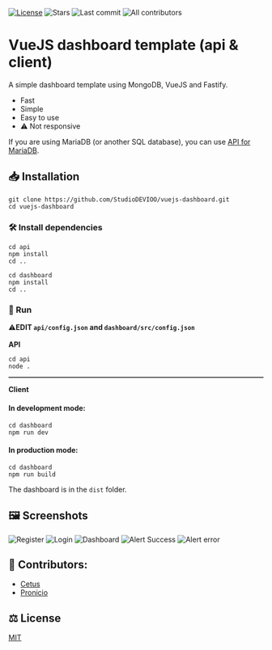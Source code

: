 [![License](https://img.shields.io/github/license/StudioDEVIOO/vuejs-dashboard)](https://github.com/StudioDEVIOO/vuejs-dashboard/blob/main/LICENSE)
![Stars](https://img.shields.io/github/stars/StudioDEVIOO/vuejs-dashboard)
![Last commit](https://img.shields.io/github/last-commit/StudioDEVIOO/vuejs-dashboard)
![All contributors](https://img.shields.io/github/contributors/StudioDEVIOO/vuejs-dashboard)
#  VueJS dashboard template (api & client)
A simple dashboard template using MongoDB, VueJS and Fastify.
- Fast
- Simple
- Easy to use
- ⚠️ Not responsive

If you are using MariaDB (or another SQL database), you can use [API for MariaDB](https://github.com/dev-cetus/vuejs-dashboard-api-mariadb).
## 📥 Installation
```
git clone https://github.com/StudioDEVIOO/vuejs-dashboard.git
cd vuejs-dashboard
```
### 🛠️ Install dependencies
```
cd api
npm install
cd ..
```
```
cd dashboard
npm install
cd ..
```
### 🚀 Run
⚠️**EDIT `api/config.json` and `dashboard/src/config.json`**<br><br>
**API**
```
cd api
node .
```
<hr style="border:none;border-bottom: 1px gray solid">

**Client**<br>
#### In development mode:
```
cd dashboard
npm run dev
```
#### In production mode:
```
cd dashboard
npm run build
```
The dashboard is in the `dist` folder.
## 🖼️ Screenshots
![Register](https://i.imgur.com/MElsVgq.png)
![Login](https://i.imgur.com/GcYMr2E.png)
![Dashboard](https://i.imgur.com/dVtnfhV.png)
![Alert Success](https://i.imgur.com/nC6nhXl.png)
![Alert error](https://i.imgur.com/5NHu8Dt.png)
## 👥 Contributors:
- [Cetus](https://github.com/dev-cetus)
- [Pronicio](https://github.com/Pronicio)

## ⚖️ License
[MIT](https://github.com/StudioDEVIOO/vuejs-dashboard/blob/main/LICENSE)
